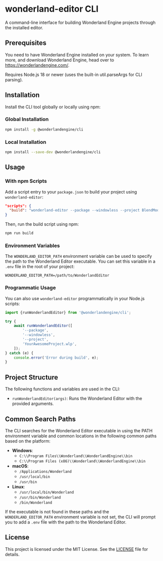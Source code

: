 # wonderland-editor CLI

A command-line interface for building Wonderland Engine projects through the installed editor.

## Prerequisites

You need to have Wonderland Engine installed on your system. To learn more, and download Wonderland Engine, head over to <https://wonderlandengine.com/>.

Requires Node.js 18 or newer (uses the built-in util.parseArgs for CLI parsing).

## Installation

Install the CLI tool globally or locally using npm:

### Global Installation

```bash
npm install -g @wonderlandengine/cli
```

### Local Installation

```bash
npm install --save-dev @wonderlandengine/cli
```

## Usage

### With npm Scripts

Add a script entry to your `package.json` to build your project using `wonderland-editor`:

```json
"scripts": {
  "build": "wonderland-editor --package --windowless --project BlendModesDemo.wlp"
}
```

Then, run the build script using npm:

```bash
npm run build
```

### Environment Variables

The `WONDERLAND_EDITOR_PATH` environment variable can be used to specify the path to the Wonderland Editor executable. You can set this variable in a `.env` file in the root of your project:

```env
WONDERLAND_EDITOR_PATH=/path/to/WonderlandEditor
```

### Programmatic Usage

You can also use `wonderland-editor` programmatically in your Node.js scripts:

```javascript
import {runWonderlandEditor} from '@wonderlandengine/cli';

try {
    await runWonderlandEditor([
        '--package',
        '--windowless',
        '--project',
        'YourAwesomeProject.wlp',
    ]);
} catch (e) {
    console.error('Error during build', e);
}
```

## Project Structure

The following functions and variables are used in the CLI:

- `runWonderlandEditor(args)`: Runs the Wonderland Editor with the provided arguments.

## Common Search Paths

The CLI searches for the Wonderland Editor executable in using the PATH
environment variable and common locations in the following common paths based on the platform:

- **Windows**:
    - `C:\\Program Files\\Wonderland\\WonderlandEngine\\bin`
    - `C:\\Program Files (x86)\\Wonderland\\WonderlandEngine\\bin`
- **macOS**:
    - `/Applications/Wonderland`
    - `/usr/local/bin`
    - `/usr/bin`
- **Linux**:
    - `/usr/local/bin/Wonderland`
    - `/usr/bin/Wonderland`
    - `/bin/Wonderland`

If the executable is not found in these paths and the `WONDERLAND_EDITOR_PATH` environment variable is not set, the CLI will prompt you to add a `.env` file with the path to the Wonderland Editor.

## License

This project is licensed under the MIT License. See the [LICENSE](LICENSE) file for details.
